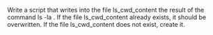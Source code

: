 Write a script that writes into the file ls_cwd_content  the result of the command ls -la . If the file ls_cwd_content  already exists, it should be overwritten. If the file ls_cwd_content  does not exist, create it.
